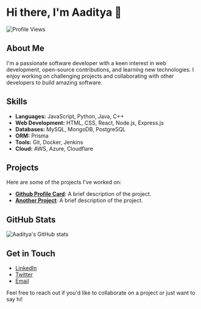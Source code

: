 # Hi there, I'm Aaditya 👋

![Profile Views](https://komarev.com/ghpvc/?username=aaditya2907)

## About Me

I'm a passionate software developer with a keen interest in web development, open-source contributions, and learning new technologies. I enjoy working on challenging projects and collaborating with other developers to build amazing software.

## Skills

- **Languages:** JavaScript, Python, Java, C++
- **Web Development:** HTML, CSS, React, Node.js, Express.js
- **Databases:** MySQL, MongoDB, PostgreSQL
- **ORM:** Prisma
- **Tools:** Git, Docker, Jenkins
- **Cloud:** AWS, Azure, Cloudflare

## Projects

Here are some of the projects I've worked on:

- [**Github Profile Card**](https://github.com/aaditya2907/Github-Profile-Card): A brief description of the project.
- [**Another Project**](https://github.com/aaditya2907/another-project): A brief description of the project.

## GitHub Stats

![Aaditya's GitHub stats](https://github-readme-stats.vercel.app/api?username=aaditya2907&show_icons=true&theme=radical)

## Get in Touch

- [LinkedIn](https://www.linkedin.com/in/aaditya2907)
- [Twitter](https://x.com/not__Aaditya)
- [Email](mailto:aaaditya1314@gmail.com)

Feel free to reach out if you'd like to collaborate on a project or just want to say hi!
